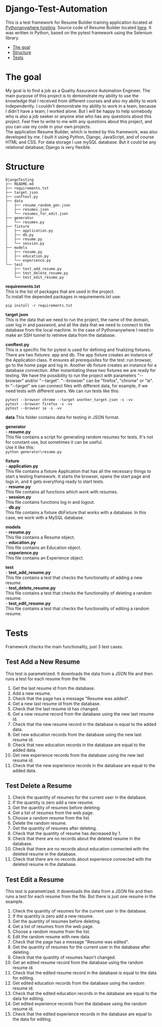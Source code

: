 # Django-Test-Automation

This is a test framework for Resume Builder training application located at [Pythonanywhere hosting](http://yeroshchenko.pythonanywhere.com/).
Source code of Resume Builder located [here](https://github.com/AllaYeroshchenko/django).
It was written in Python, based on the pytest framework using the Selenium library.  


* [The goal](#The-goal)
* [Structure](#Structure)
* [Tests](#Tests)


# The goal
My goal is to find a job as a Quality Assurance Automation Engineer. The main purpose of this project is to demonstrate my ability to use the knowledge that I received from different courses and also my ability to work independently. I couldn't demonstrate my ability to work in a team, because I didn't have a team; I worked alone. But I will be happy to help somebody who is also a job seeker or anyone else who has any questions about this project. Feel free to write to me with any questions about this project, and you can use my code in your own projects.  
The application Resume Builder, which is tested by this framework, was also developed by me. I built it using Python, Django, JavaScript, and of course HTML  and CSS. For data storage I use mySQL database. But it could be any relational database; Django is very flexible.    
    

# Structure
```
DjangoTesting
├── README.md
├── requirements.txt
├── target.json
├── conftest.py
├── data
│   ├── resume_random_gen.json
│   ├── resumes.json
│   └── resumes_for_edit.json
├── generator
│   └── resumes.py
├── fixture
│   ├── application.py
│   ├── db.py
│   ├── resume.py
│   └── session.py 
├── models
│   ├── resume.py
│   ├── education.py
│   └── experience.py
└── test
    ├── test_add_resume.py
    ├── test_delete_resume.py
    └── test_edit_resume.py
```    

**requirements.txt**  
This is the list of packages that are used in the project.  
To install the depended packages in requirements.txt use:   
```
pip install -r requirements.txt
```
**target.json**  
This is the data that we need to run the project, the name of the domain, user log in and password, and all the data that we need to connect to the database from the local machine. In the case of Pythonanywhere I need to make an SSH tunnel to retrieve data from the database.  

**conftest.py**  
This is a specific file for pytest is used for defining and finalizing fixtures. There are two fixtures: app and db. The app fixture creates an instance of the Application class. It ensures all prerequisites for the test: run browser, go to the home page and log in. Another db fixture creates an instance for a database connection. After instantiating these two fixtures we are ready for testing. 
We have the possibility to run the project with parameters "--browser" and/or "--target". "--browser" can be "firefox", "chrome" or "ie". In "--target" we can connect files with different data, for example, if we need tests with different users. We can run tests like this:  
```
pytest --browser chrome --target another_target.json -s -vv
pytest --browser firefox -s -vv
pytest --browser ie -s -vv
```

**data**
This folder contains data for testing in JSON format. 

**generator**  
	- **resume.py**  
	This file contains a script for generating random resumes for tests. It's not for constant use, but sometimes it can be useful.  
	Use it like this:  
	```
	python generator\resume.py
	```

**fixture**   
	- **application.py**    
	This file contains a fixture Application that has all the necessary things to start a testing framework. It starts the browser, opens the start page and logs in, and it gets everything ready to start tests.     
	- **resume.py**  
	This file contains all functions which work with resumes.   
	- **session.py**  
	This file contains functions log in and logout.   
	- **db.py**  
	This file contains a fixture dbFixture that works with a database. In this case, we work with a MySQL database.    

**models**   
	- **resume.py**  
	This file contains a Resume object.  
	- **education.py**  
	This file contains an Education object.  
	- **experience.py**  
	This file contains an Experience object.  

**test**   
	- **test_add_resume.py**  
	This file contains a test that checks the functionality of adding a new resume.  
	- **test_delete_resume.py**  
	This file contains a test that checks the functionality of deleting a random resume.  
	- **test_edit_resume.py**  
	This file contains a test that checks the functionality of editing a random resume.  


# Tests

Framework checks the main functionality, just 3 test cases.

## Test Add a New Resume
This test is parametrized. It downloads the data from a JSON file and then runs a test for each resume from the file.
1. Get the last resume id from the database.
2. Add a new resume.
3. Check that the page has a message "Resume was added".
4. Get a new last resume id from the database.
5. Check that the last resume id has changed.
6. Get a new resume record from the database using the new last resume id.
7. Check that the new resume record in the database is equal to the added data.
8. Get new education records from the database using the new last resume id.
9. Check that new education records in the database are equal to the added data.
10. Get new experience records from the database using the new last resume id.
11. Check that the new experience records in the database are equal to the added data.

## Test Delete a Resume
1. Check the quantity of resumes for the current user in the database.
2. If the quantity is zero add a new resume.
3. Get the quantity of resumes before deleting.
4. Get a list of resumes from the web page.
5. Choose a random resume from the list.
6. Delete the random resume.
7. Get the quantity of resumes after deleting.
8. Check that the quantity of resume has decreased by 1.
9. Check that there are no records about the deleted resume in the database.
10. Check that there are no records about education connected with the deleted resume in the database.
11. Check that there are no records about experience connected with the deleted resume in the database.

## Test Edit a Resume
This test is parametrized. It downloads the data from a JSON file and then runs a test for each resume from the file. But there is just one resume in the example.
1. Check the quantity of resumes for the current user in the database.
2. If the quantity is zero add a new resume.
3. Get the quantity of resumes before deleting.
4. Get a list of resumes from the web page.
5. Choose a random resume from the list.
6. Edit the random resume with new data.
7. Check that the page has a message "Resume was edited".
8. Get the quantity of resumes for the current user in the database after deleting.
9. Check that the quantity of resumes hasn’t changed. 
10. Get an edited resume record from the database using the random resume id.
11. Check that the edited resume record in the database is equal to the data for editing.
12. Get edited education records from the database using the random resume id.
13. Check that the edited education records in the database are equal to the data for editing.
14. Get edited experience records from the database using the random resume id.
15. Check that the edited experience records in the database are equal to the data for editing.


